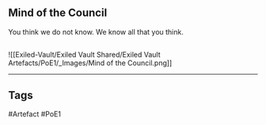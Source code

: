 ## Mind of the Council
You think we do not know.
We know all that you think.
##
![[Exiled-Vault/Exiled Vault Shared/Exiled Vault Artefacts/PoE1/_Images/Mind of the Council.png]]

---
## Tags
#Artefact
#PoE1